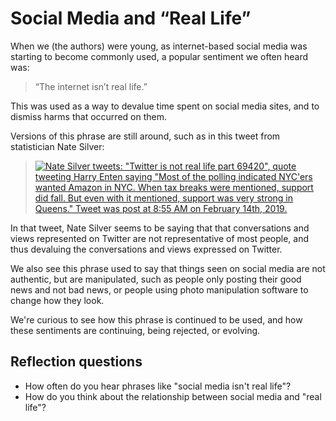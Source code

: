 # Social Media and “Real Life”

When we (the authors) were young, as internet-based social media was starting to become commonly used, a popular sentiment we often heard was:
> “The internet isn’t real life.”

This was used as a way to devalue time spent on social media sites, and to dismiss harms that occurred on them. 

Versions of this phrase are still around, such as in this tweet from statistician Nate Silver:
> [![Nate Silver tweets: "Twitter is not real life part 69420", quote tweeting Harry Enten saying "Most of the polling indicated NYC'ers wanted Amazon in NYC. When tax breaks were mentioned, support did fall. But even with it mentioned, support was very strong in Queens." Tweet was post at 8:55 AM on February 14th, 2019.](twitter_not_real_life.png)](https://twitter.com/natesilver538/status/1096090507762167810)

In that tweet, Nate Silver seems to be saying that that conversations and views represented on Twitter are not representative of most people, and thus devaluing the conversations and views expressed on Twitter.

We also see this phrase used to say that things seen on social media are not authentic, but are manipulated, such as people only posting their good news and not bad news, or people using photo manipulation software to change how they look.

We're curious to see how this phrase is continued to be used, and how these sentiments are continuing, being rejected, or evolving.

## Reflection questions

- How often do you hear phrases like "social media isn't real life"?
- How do you think about the relationship between social media and "real life"?
